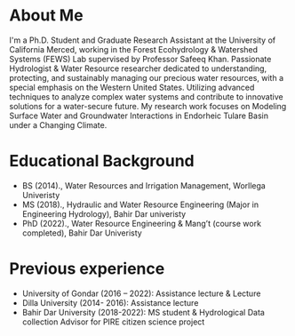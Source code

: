 # About Me 
I'm a Ph.D. Student and Graduate Research Assistant at the University of California Merced, working in the Forest Ecohydrology & Watershed Systems (FEWS) Lab supervised by Professor Safeeq Khan. Passionate Hydrologist & Water Resource researcher dedicated to understanding, protecting, and sustainably managing our precious water resources, with a special emphasis on the Western United States. Utilizing advanced techniques to analyze complex water systems and contribute to innovative solutions for a water-secure future. My research work focuses on Modeling Surface Water and Groundwater Interactions in Endorheic Tulare Basin under a Changing Climate.
# Educational Background 
- BS (2014)., Water Resources and  Irrigation Management, Worllega Univeristy
- MS (2018)., Hydraulic and Water Resource Engineering (Major in Engineering Hydrology), Bahir Dar univeristy 
- PhD (2022)., Water Resource Engineering & Mang’t (course work completed), Bahir Dar Univeristy
# Previous experience 
- University of Gondar  (2016 – 2022):  Assistance lecture & Lecture 
- Dilla University (2014- 2016):  Assistance lecture 
- Bahir Dar University (2018-2022): MS student & Hydrological Data collection Advisor for PIRE citizen science project 






